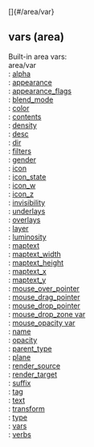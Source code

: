 []{#/area/var}    
## vars (area)    
Built-in area vars:    
area/var    
:   [alpha](/ref/atom/var/alpha)    
:   [appearance](/ref/atom/var/appearance)    
:   [appearance_flags](/ref/atom/var/appearance_flags)    
:   [blend_mode](/ref/atom/var/blend_mode)    
:   [color](/ref/atom/var/color)    
:   [contents](/ref/atom/var/contents)    
:   [density](/ref/atom/var/density)    
:   [desc](/ref/atom/var/desc)    
:   [dir](/ref/atom/var/dir)    
:   [filters](/ref/atom/var/filters)    
:   [gender](/ref/atom/var/gender)    
:   [icon](/ref/atom/var/icon)    
:   [icon_state](/ref/atom/var/icon_state)    
:   [icon_w](/ref/atom/var/icon_w)    
:   [icon_z](/ref/atom/var/icon_z)    
:   [invisibility](/ref/atom/var/invisibility)    
:   [underlays](/ref/atom/var/underlays)    
:   [overlays](/ref/atom/var/overlays)    
:   [layer](/ref/atom/var/layer)    
:   [luminosity](/ref/atom/var/luminosity)    
:   [maptext](/ref/atom/var/maptext)    
:   [maptext_width](/ref/atom/var/maptext_width)    
:   [maptext_height](/ref/atom/var/maptext_height)    
:   [maptext_x](/ref/atom/var/maptext_x)    
:   [maptext_y](/ref/atom/var/maptext_y)    
:   [mouse_over_pointer](/ref/atom/var/mouse_over_pointer)    
:   [mouse_drag_pointer](/ref/atom/var/mouse_drag_pointer)    
:   [mouse_drop_pointer](/ref/atom/var/mouse_drop_pointer)    
:   [mouse_drop_zone var](/ref/atom/var/mouse_drop_zone)    
:   [mouse_opacity var](/ref/atom/var/mouse_opacity)    
:   [name](/ref/atom/var/name)    
:   [opacity](/ref/atom/var/opacity)    
:   [parent_type](/ref/area/var/parent_type)    
:   [plane](/ref/atom/var/plane)    
:   [render_source](/ref/atom/var/render_source)    
:   [render_target](/ref/atom/var/render_target)    
:   [suffix](/ref/atom/var/suffix)    
:   [tag](/ref/datum/var/tag)    
:   [text](/ref/atom/var/text)    
:   [transform](/ref/atom/var/transform)    
:   [type](/ref/datum/var/type)    
:   [vars](/ref/datum/var/vars)    
:   [verbs](/ref/atom/var/verbs)  